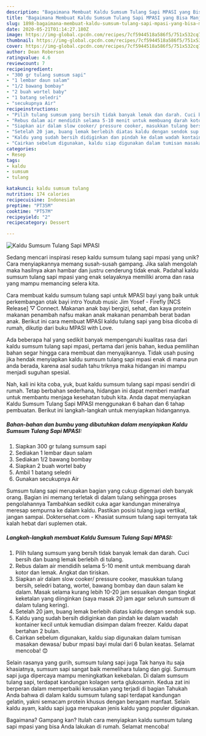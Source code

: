 ```yaml
---
description: "Bagaimana Membuat Kaldu Sumsum Tulang Sapi MPASI yang Bisa Manjain Lidah"
title: "Bagaimana Membuat Kaldu Sumsum Tulang Sapi MPASI yang Bisa Manjain Lidah"
slug: 1898-bagaimana-membuat-kaldu-sumsum-tulang-sapi-mpasi-yang-bisa-manjain-lidah
date: 2020-05-21T01:14:27.180Z
image: https://img-global.cpcdn.com/recipes/7cf5944518a586f5/751x532cq70/kaldu-sumsum-tulang-sapi-mpasi-foto-resep-utama.jpg
thumbnail: https://img-global.cpcdn.com/recipes/7cf5944518a586f5/751x532cq70/kaldu-sumsum-tulang-sapi-mpasi-foto-resep-utama.jpg
cover: https://img-global.cpcdn.com/recipes/7cf5944518a586f5/751x532cq70/kaldu-sumsum-tulang-sapi-mpasi-foto-resep-utama.jpg
author: Dean Roberson
ratingvalue: 4.6
reviewcount: 7
recipeingredient:
- "300 gr tulang sumsum sapi"
- "1 lembar daun salam"
- "1/2 bawang bombay"
- "2 buah wortel baby"
- "1 batang seledri"
- "secukupnya Air"
recipeinstructions:
- "Pilih tulang sumsum yang bersih tidak banyak lemak dan darah. Cuci bersih dan buang lemak berlebih di tulang."
- "Rebus dalam air mendidih selama 5-10 menit untuk membuang darah kotor dan lemak. Angkat dan tiriskan."
- "Siapkan air dalam slow cooker/ pressure cooker, masukkan tulang bersih, seledri batang, wortel, bawang bombay dan daun salam ke dalam. Masak selama kurang lebih 10-20 jam sesuaikan dengan tingkat keketalan yang diinginkan (saya masak 20 jam agar seluruh sumsum di dalam tulang kering)."
- "Setelah 20 jam, buang lemak berlebih diatas kaldu dengan sendok sup."
- "Kaldu yang sudah bersih didiginkan dan pindah ke dalam wadah kontainer kecil untuk kemudian disimpan dalam freezer. Kaldu dapat bertahan 2 bulan."
- "Cairkan sebelum digunakan, kaldu siap digunakan dalam tumisan masakan dewasa/ bubur mpasi bayi mulai dari 6 bulan keatas. Selamat mencoba! 😊"
categories:
- Resep
tags:
- kaldu
- sumsum
- tulang

katakunci: kaldu sumsum tulang 
nutrition: 174 calories
recipecuisine: Indonesian
preptime: "PT35M"
cooktime: "PT57M"
recipeyield: "2"
recipecategory: Dessert

---
```



![Kaldu Sumsum Tulang Sapi MPASI](https://img-global.cpcdn.com/recipes/7cf5944518a586f5/751x532cq70/kaldu-sumsum-tulang-sapi-mpasi-foto-resep-utama.jpg)

Sedang mencari inspirasi resep kaldu sumsum tulang sapi mpasi yang unik? Cara menyiapkannya memang susah-susah gampang. Jika salah mengolah maka hasilnya akan hambar dan justru cenderung tidak enak. Padahal kaldu sumsum tulang sapi mpasi yang enak selayaknya memiliki aroma dan rasa yang mampu memancing selera kita.

Cara membuat kaldu sumsum tulang sapi untuk MPASI bayi yang baik untuk perkembangan otak bayi intro Youtub music Jim Yosef - Firefly [NCS Release] ▽ Connect. Makanan anak bayi bergizi, sehat, dan kaya protein makanan penambah nafsu makan anak makanan penambah berat badan anak. Berikut ini cara membuat MPASI kaldu tulang sapi yang bisa dicoba di rumah, dikutip dari buku MPASI with Love.

Ada beberapa hal yang sedikit banyak mempengaruhi kualitas rasa dari kaldu sumsum tulang sapi mpasi, pertama dari jenis bahan, kedua pemilihan bahan segar hingga cara membuat dan menyajikannya. Tidak usah pusing jika hendak menyiapkan kaldu sumsum tulang sapi mpasi enak di mana pun anda berada, karena asal sudah tahu triknya maka hidangan ini mampu menjadi suguhan spesial.


Nah, kali ini kita coba, yuk, buat kaldu sumsum tulang sapi mpasi sendiri di rumah. Tetap berbahan sederhana, hidangan ini dapat memberi manfaat untuk membantu menjaga kesehatan tubuh kita. Anda dapat menyiapkan Kaldu Sumsum Tulang Sapi MPASI menggunakan 6 bahan dan 6 tahap pembuatan. Berikut ini langkah-langkah untuk menyiapkan hidangannya.

<!--inarticleads1-->

##### Bahan-bahan dan bumbu yang dibutuhkan dalam menyiapkan Kaldu Sumsum Tulang Sapi MPASI:

1. Siapkan 300 gr tulang sumsum sapi
1. Sediakan 1 lembar daun salam
1. Sediakan 1/2 bawang bombay
1. Siapkan 2 buah wortel baby
1. Ambil 1 batang seledri
1. Gunakan secukupnya Air


Sumsum tulang sapi merupakan bagian yang cukup digemari oleh banyak orang. Bagian ini memang terletak di dalam tulang sehingga proses pengolahannya Tambahkan sedikit cuka agar kandungan mineralnya meresap sempurna ke dalam kaldu. Pastikan posisi tulang juga vertikal, jangan sampai. Doktersehat.com - Khasiat sumsum tulang sapi ternyata tak kalah hebat dari suplemen otak. 

<!--inarticleads2-->

##### Langkah-langkah membuat Kaldu Sumsum Tulang Sapi MPASI:

1. Pilih tulang sumsum yang bersih tidak banyak lemak dan darah. Cuci bersih dan buang lemak berlebih di tulang.
1. Rebus dalam air mendidih selama 5-10 menit untuk membuang darah kotor dan lemak. Angkat dan tiriskan.
1. Siapkan air dalam slow cooker/ pressure cooker, masukkan tulang bersih, seledri batang, wortel, bawang bombay dan daun salam ke dalam. Masak selama kurang lebih 10-20 jam sesuaikan dengan tingkat keketalan yang diinginkan (saya masak 20 jam agar seluruh sumsum di dalam tulang kering).
1. Setelah 20 jam, buang lemak berlebih diatas kaldu dengan sendok sup.
1. Kaldu yang sudah bersih didiginkan dan pindah ke dalam wadah kontainer kecil untuk kemudian disimpan dalam freezer. Kaldu dapat bertahan 2 bulan.
1. Cairkan sebelum digunakan, kaldu siap digunakan dalam tumisan masakan dewasa/ bubur mpasi bayi mulai dari 6 bulan keatas. Selamat mencoba! 😊


Selain rasanya yang gurih, sumsum tulang sapi juga Tak hanya itu saja khasiatnya, sumsum sapi sangat baik memelihara tulang dan gigi. Sumsum sapi juga dipercaya mampu meningkatkan kekebalan. Di dalam sumsum tulang sapi, terdapat kandungan kolagen serta glukosamin. Kedua zat ini berperan dalam memperbaiki kerusakan yang terjadi di bagian Tahukah Anda bahwa di dalam kaldu sumsum tulang sapi terdapat kandungan gelatin, yakni semacam protein khusus dengan beragam manfaat. Selain kaldu ayam, kaldu sapi juga merupakan jenis kaldu yang populer digunakan. 

Bagaimana? Gampang kan? Itulah cara menyiapkan kaldu sumsum tulang sapi mpasi yang bisa Anda lakukan di rumah. Selamat mencoba!
